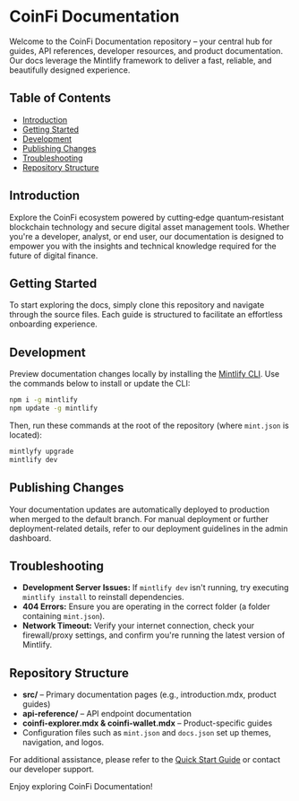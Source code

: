# CoinFi Documentation

Welcome to the CoinFi Documentation repository – your central hub for guides, API references, developer resources, and product documentation. Our docs leverage the Mintlify framework to deliver a fast, reliable, and beautifully designed experience.

## Table of Contents

- [Introduction](#introduction)
- [Getting Started](#getting-started)
- [Development](#development)
- [Publishing Changes](#publishing-changes)
- [Troubleshooting](#troubleshooting)
- [Repository Structure](#repository-structure)

## Introduction

Explore the CoinFi ecosystem powered by cutting‐edge quantum‐resistant blockchain technology and secure digital asset management tools. Whether you're a developer, analyst, or end user, our documentation is designed to empower you with the insights and technical knowledge required for the future of digital finance.

## Getting Started

To start exploring the docs, simply clone this repository and navigate through the source files. Each guide is structured to facilitate an effortless onboarding experience.

## Development

Preview documentation changes locally by installing the [Mintlify CLI](https://www.npmjs.com/package/mintlify). Use the commands below to install or update the CLI:

```bash
npm i -g mintlify
npm update -g mintlify
```

Then, run these commands at the root of the repository (where `mint.json` is located):

```bash
mintlyfy upgrade
mintlify dev
```

## Publishing Changes

Your documentation updates are automatically deployed to production when merged to the default branch. For manual deployment or further deployment-related details, refer to our deployment guidelines in the admin dashboard.

## Troubleshooting

- **Development Server Issues:** If `mintlify dev` isn't running, try executing `mintlify install` to reinstall dependencies.
- **404 Errors:** Ensure you are operating in the correct folder (a folder containing `mint.json`).
- **Network Timeout:** Verify your internet connection, check your firewall/proxy settings, and confirm you're running the latest version of Mintlify.

## Repository Structure

- **src/** – Primary documentation pages (e.g., introduction.mdx, product guides)
- **api-reference/** – API endpoint documentation
- **coinfi-explorer.mdx & coinfi-wallet.mdx** – Product-specific guides
- Configuration files such as `mint.json` and `docs.json` set up themes, navigation, and logos.

For additional assistance, please refer to the [Quick Start Guide](/arpc/arpc-introduction/arpc-getting-started) or contact our developer support.

Enjoy exploring CoinFi Documentation!
